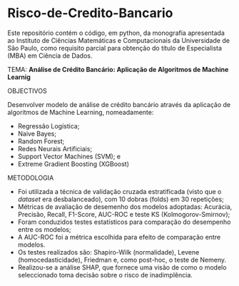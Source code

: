 # Risco-de-Credito-Bancario


Este repositório contém o código, em python,  da monografia apresentada ao Instituto de Ciências Matemáticas e Computacionais da 
Universidade de São Paulo, como requisito parcial para obtenção do título de Especialista (MBA) em Ciência de Dados.


TEMA: **Análise de Crédito Bancário: Aplicação de Algoritmos de Machine Learnig**

OBJECTIVOS

Desenvolver modelo de análise de crédito bancário através da aplicação de algoritmos de Machine Learning, nomeadamente: 
- Regressão Logística;
- Naive Bayes;
- Random Forest;
- Redes Neurais Artificiais;
- Support Vector Machines (SVM); e
- Extreme Gradient Boosting (XGBoost)

METODOLOGIA
- Foi utilizada a  técnica de validação cruzada estratificada (visto que o _dataset_ era desbalanceado), com 10 dobras (folds) em 30 repetições;
- Métricas de avaliação de desemenho dos modelos adoptadas: Acurácia, Precisão, Recall, F1-Score, AUC-ROC e teste KS (Kolmogorov-Smirnov);
- Foram conduzidos testes estatísticos para comparação do desempenho entre os modelos;
- A AUC-ROC foi a métrica escolhida para efeito de comparação entre modelos.
- Os testes realizados são: Shapiro-Wilk (normalidade), Levene (homocedasticidade), Friedman e, como post-hoc, o teste de Nemeny.
- Realizou-se a análise SHAP, que fornece uma visão de como o modelo seleccionado toma decisão sobre o risco de inadimplência.

